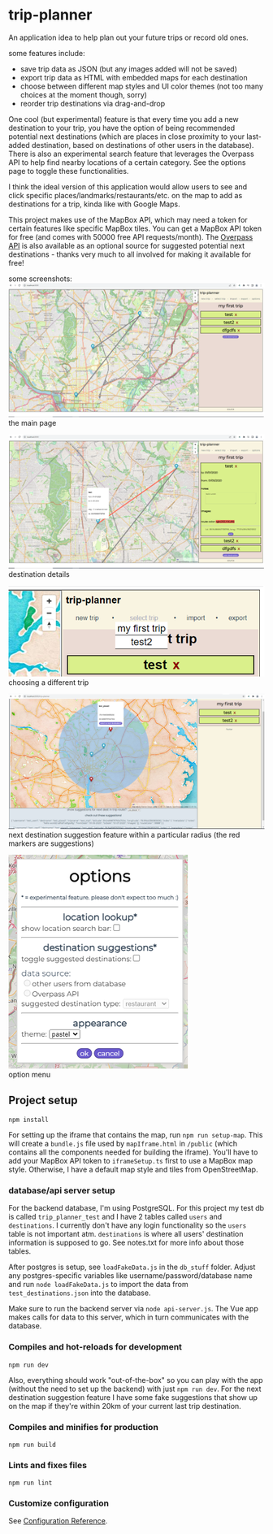 # trip-planner    
    
An application idea to help plan out your future trips or record old ones.    
    
some features include:    
- save trip data as JSON (but any images added will not be saved)
- export trip data as HTML with embedded maps for each destination
- choose between different map styles and UI color themes (not too many choices at the moment though, sorry)
- reorder trip destinations via drag-and-drop
    
One cool (but experimental) feature is that every time you add a new destination to your trip, you have the option of being recommended potential next destinations (which are places in close proximity to your last-added destination, based on destinations of other users in the database). There is also an experimental search feature that leverages the Overpass API to help find nearby locations of a certain category. See the options page to toggle these functionalities.    
    
I think the ideal version of this application would allow users to see and click specific places/landmarks/restaurants/etc. on the map to add as destinations for a trip, kinda like with Google Maps.   
    
This project makes use of the MapBox API, which may need a token for certain features like specific MapBox tiles. You can get a MapBox API token for free (and comes with 50000 free API requests/month). The [Overpass API](https://wiki.openstreetmap.org/wiki/Overpass_API) is also available as an optional source for suggested potential next destinations - thanks very much to all involved for making it available for free!    
    
some screenshots:    
![the main page](screenshots/screenshot.png)    
the main page    
    
![destination details](screenshots/screenshot2.png)    
destination details   
    
![trip dropdown menu](screenshots/screenshot3.png)    
choosing a different trip    
    
![next destination suggestions](screenshots/next-dest-suggestion.png)    
next destination suggestion feature within a particular radius (the red markers are suggestions)    
    
![option menu](screenshots/options-menu.png)    
option menu    
    
## Project setup
```
npm install
```
    
For setting up the iframe that contains the map, run `npm run setup-map`. This will create a `bundle.js` file used by `mapIframe.html` in `/public` (which contains all the components needed for building the iframe). You'll have to add your MapBox API token to `iframeSetup.ts` first to use a MapBox map style. Otherwise, I have a default map style and tiles from OpenStreetMap.    
    
### database/api server setup    
For the backend database, I'm using PostgreSQL. For this project my test db is called `trip_planner_test` and I have 2 tables called `users` and `destinations`. I currently don't have any login functionality so the `users` table is not important atm. `destinations` is where all users' destination information is supposed to go. See notes.txt for more info about those tables.    
    
After postgres is setup, see `loadFakeData.js` in the `db_stuff` folder. Adjust any postgres-specific variables like username/password/database name and run `node loadFakeData.js` to import the data from `test_destinations.json` into the database.    
    
Make sure to run the backend server via `node api-server.js`. The Vue app makes calls for data to this server, which in turn communicates with the database.     
    
### Compiles and hot-reloads for development
```
npm run dev
```    
    
Also, everything should work "out-of-the-box" so you can play with the app (without the need to set up the backend) with just `npm run dev`. For the next destination suggestion feature I have some fake suggestions that show up on the map if they're within 20km of your current last trip destination.    
    
### Compiles and minifies for production
```
npm run build
```

### Lints and fixes files
```
npm run lint
```

### Customize configuration
See [Configuration Reference](https://cli.vuejs.org/config/).
